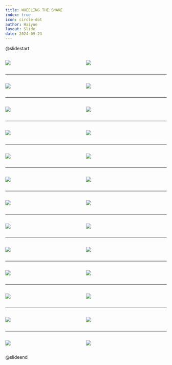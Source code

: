 ```yaml
---
title: WHEELING THE SNAKE
index: true
icon: circle-dot
author: Haiyue
layout: Slide
date: 2024-09-23
---
```

 
@slidestart

<div style="display:flex">
<div style="flex:1">

![](/reading/english/Level-S/WHEELING%20THE%20SNAKE/001.webp)
</div>
<div style="flex:1">

![](/reading/english/Level-S/WHEELING%20THE%20SNAKE/002.webp)
</div>
</div>

---

<div style="display:flex">
<div style="flex:1">

![](/reading/english/Level-S/WHEELING%20THE%20SNAKE/003.webp)
</div>
<div style="flex:1">

![](/reading/english/Level-S/WHEELING%20THE%20SNAKE/004.webp)
</div>
</div>

---

<div style="display:flex">
<div style="flex:1">

![](/reading/english/Level-S/WHEELING%20THE%20SNAKE/005.webp)
</div>
<div style="flex:1">

![](/reading/english/Level-S/WHEELING%20THE%20SNAKE/006.webp)
</div>
</div>

---

<div style="display:flex">
<div style="flex:1">

![](/reading/english/Level-S/WHEELING%20THE%20SNAKE/007.webp)
</div>
<div style="flex:1">

![](/reading/english/Level-S/WHEELING%20THE%20SNAKE/008.webp)
</div>
</div>

---

<div style="display:flex">
<div style="flex:1">

![](/reading/english/Level-S/WHEELING%20THE%20SNAKE/009.webp)
</div>
<div style="flex:1">

![](/reading/english/Level-S/WHEELING%20THE%20SNAKE/010.webp)
</div>
</div>

---

<div style="display:flex">
<div style="flex:1">

![](/reading/english/Level-S/WHEELING%20THE%20SNAKE/011.webp)
</div>
<div style="flex:1">

![](/reading/english/Level-S/WHEELING%20THE%20SNAKE/012.webp)
</div>
</div>

---

<div style="display:flex">
<div style="flex:1">

![](/reading/english/Level-S/WHEELING%20THE%20SNAKE/013.webp)
</div>
<div style="flex:1">

![](/reading/english/Level-S/WHEELING%20THE%20SNAKE/014.webp)
</div>
</div>

---

<div style="display:flex">
<div style="flex:1">

![](/reading/english/Level-S/WHEELING%20THE%20SNAKE/015.webp)
</div>
<div style="flex:1">

![](/reading/english/Level-S/WHEELING%20THE%20SNAKE/016.webp)
</div>
</div>

---

<div style="display:flex">
<div style="flex:1">

![](/reading/english/Level-S/WHEELING%20THE%20SNAKE/017.webp)
</div>
<div style="flex:1">

![](/reading/english/Level-S/WHEELING%20THE%20SNAKE/018.webp)
</div>
</div>

---

<div style="display:flex">
<div style="flex:1">

![](/reading/english/Level-S/WHEELING%20THE%20SNAKE/019.webp)
</div>
<div style="flex:1">

![](/reading/english/Level-S/WHEELING%20THE%20SNAKE/020.webp)
</div>
</div>

---

<div style="display:flex">
<div style="flex:1">

![](/reading/english/Level-S/WHEELING%20THE%20SNAKE/021.webp)
</div>
<div style="flex:1">

![](/reading/english/Level-S/WHEELING%20THE%20SNAKE/022.webp)
</div>
</div>

---

<div style="display:flex">
<div style="flex:1">

![](/reading/english/Level-S/WHEELING%20THE%20SNAKE/023.webp)
</div>
<div style="flex:1">

![](/reading/english/Level-S/WHEELING%20THE%20SNAKE/024.webp)
</div>
</div>

---

<div style="display:flex">
<div style="flex:1">

![](/reading/english/Level-S/WHEELING%20THE%20SNAKE/025.webp)
</div>
<div style="flex:1">

![](/reading/english/Level-S/WHEELING%20THE%20SNAKE/026.webp)
</div>
</div>

@slideend